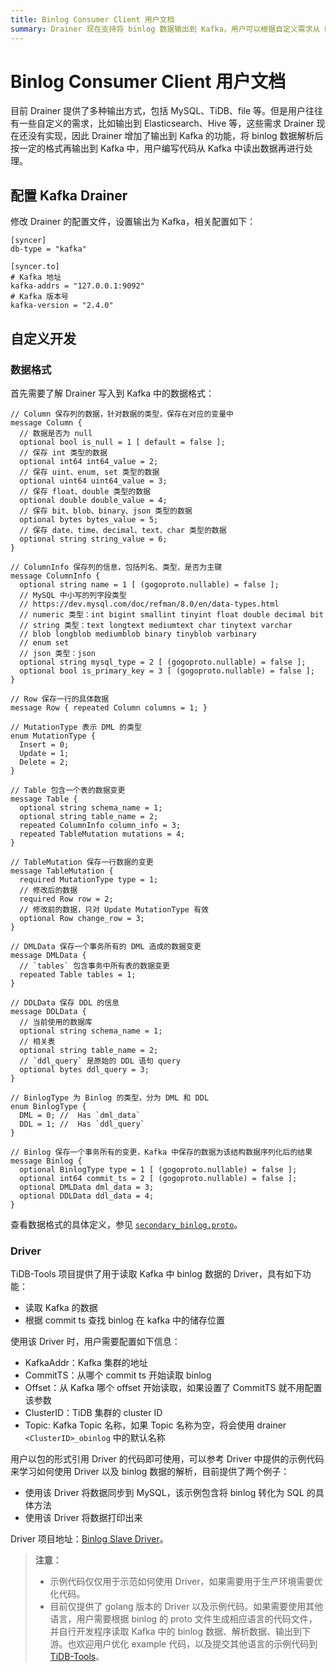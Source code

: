```yaml
---
title: Binlog Consumer Client 用户文档
summary: Drainer 现在支持将 binlog 数据输出到 Kafka，用户可以根据自定义需求从 Kafka 中读取数据进行处理。用户需要修改 Drainer 配置文件，设置输出为 Kafka，并了解 Drainer 写入到 Kafka 中的数据格式。TiDB-Tools 项目提供了用于读取 Kafka 中 binlog 数据的 Driver，用户可以配置相关信息并以包的形式引用 Driver 的代码来使用。目前仅提供了 golang 版本的 Driver 以及示例代码，如果需要使用其他语言，用户需要自行开发程序读取 Kafka 中的 binlog 数据、解析数据、输出到下游。
---
```


# Binlog Consumer Client 用户文档

目前 Drainer 提供了多种输出方式，包括 MySQL、TiDB、file 等。但是用户往往有一些自定义的需求，比如输出到 Elasticsearch、Hive 等，这些需求 Drainer 现在还没有实现，因此 Drainer 增加了输出到 Kafka 的功能，将 binlog 数据解析后按一定的格式再输出到 Kafka 中，用户编写代码从 Kafka 中读出数据再进行处理。

## 配置 Kafka Drainer

修改 Drainer 的配置文件，设置输出为 Kafka，相关配置如下：

```
[syncer]
db-type = "kafka"

[syncer.to]
# Kafka 地址
kafka-addrs = "127.0.0.1:9092"
# Kafka 版本号
kafka-version = "2.4.0"
```

## 自定义开发

### 数据格式

首先需要了解 Drainer 写入到 Kafka 中的数据格式：

```
// Column 保存列的数据，针对数据的类型，保存在对应的变量中
message Column {
  // 数据是否为 null
  optional bool is_null = 1 [ default = false ];
  // 保存 int 类型的数据
  optional int64 int64_value = 2;
  // 保存 uint、enum, set 类型的数据
  optional uint64 uint64_value = 3;
  // 保存 float、double 类型的数据
  optional double double_value = 4;
  // 保存 bit、blob、binary、json 类型的数据
  optional bytes bytes_value = 5;
  // 保存 date、time、decimal、text、char 类型的数据
  optional string string_value = 6;
}

// ColumnInfo 保存列的信息，包括列名、类型、是否为主键
message ColumnInfo {
  optional string name = 1 [ (gogoproto.nullable) = false ];
  // MySQL 中小写的列字段类型
  // https://dev.mysql.com/doc/refman/8.0/en/data-types.html
  // numeric 类型：int bigint smallint tinyint float double decimal bit
  // string 类型：text longtext mediumtext char tinytext varchar
  // blob longblob mediumblob binary tinyblob varbinary
  // enum set
  // json 类型：json
  optional string mysql_type = 2 [ (gogoproto.nullable) = false ];
  optional bool is_primary_key = 3 [ (gogoproto.nullable) = false ];
}

// Row 保存一行的具体数据
message Row { repeated Column columns = 1; }

// MutationType 表示 DML 的类型
enum MutationType {
  Insert = 0;
  Update = 1;
  Delete = 2;
}

// Table 包含一个表的数据变更
message Table {
  optional string schema_name = 1;
  optional string table_name = 2;
  repeated ColumnInfo column_info = 3;
  repeated TableMutation mutations = 4;
}

// TableMutation 保存一行数据的变更
message TableMutation {
  required MutationType type = 1;
  // 修改后的数据
  required Row row = 2;
  // 修改前的数据，只对 Update MutationType 有效
  optional Row change_row = 3;
}

// DMLData 保存一个事务所有的 DML 造成的数据变更
message DMLData {
  // `tables` 包含事务中所有表的数据变更
  repeated Table tables = 1;
}

// DDLData 保存 DDL 的信息
message DDLData {
  // 当前使用的数据库
  optional string schema_name = 1;
  // 相关表
  optional string table_name = 2;
  // `ddl_query` 是原始的 DDL 语句 query
  optional bytes ddl_query = 3;
}

// BinlogType 为 Binlog 的类型，分为 DML 和 DDL
enum BinlogType {
  DML = 0; //  Has `dml_data`
  DDL = 1; //  Has `ddl_query`
}

// Binlog 保存一个事务所有的变更，Kafka 中保存的数据为该结构数据序列化后的结果
message Binlog {
  optional BinlogType type = 1 [ (gogoproto.nullable) = false ];
  optional int64 commit_ts = 2 [ (gogoproto.nullable) = false ];
  optional DMLData dml_data = 3;
  optional DDLData ddl_data = 4;
}
```

查看数据格式的具体定义，参见 [`secondary_binlog.proto`](https://github.com/pingcap/tidb/blob/master/pkg/tidb-binlog/proto/proto/secondary_binlog.proto)。

### Driver

TiDB-Tools 项目提供了用于读取 Kafka 中 binlog 数据的 Driver，具有如下功能：

* 读取 Kafka 的数据
* 根据 commit ts 查找 binlog 在 kafka 中的储存位置

使用该 Driver 时，用户需要配置如下信息：

* KafkaAddr：Kafka 集群的地址
* CommitTS：从哪个 commit ts 开始读取 binlog
* Offset：从 Kafka 哪个 offset 开始读取，如果设置了 CommitTS 就不用配置该参数
* ClusterID：TiDB 集群的 cluster ID
* Topic: Kafka Topic 名称，如果 Topic 名称为空，将会使用 drainer `<ClusterID>_obinlog` 中的默认名称

用户以包的形式引用 Driver 的代码即可使用，可以参考 Driver 中提供的示例代码来学习如何使用 Driver 以及 binlog 数据的解析，目前提供了两个例子：

* 使用该 Driver 将数据同步到 MySQL，该示例包含将 binlog 转化为 SQL 的具体方法
* 使用该 Driver 将数据打印出来

Driver 项目地址：[Binlog Slave Driver](https://github.com/pingcap/tidb/tree/master/pkg/tidb-binlog/driver)。

> **注意：**
>
> - 示例代码仅仅用于示范如何使用 Driver，如果需要用于生产环境需要优化代码。
> - 目前仅提供了 golang 版本的 Driver 以及示例代码。如果需要使用其他语言，用户需要根据 binlog 的 proto 文件生成相应语言的代码文件，并自行开发程序读取 Kafka 中的 binlog 数据、解析数据、输出到下游。也欢迎用户优化 example 代码，以及提交其他语言的示例代码到 [TiDB-Tools](https://github.com/pingcap/tidb-tools)。
